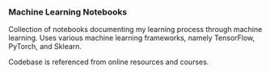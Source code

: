 ### Machine Learning Notebooks

Collection of notebooks documenting my learning process through machine learning. 
Uses various machine learning frameworks, namely TensorFlow, PyTorch, and Sklearn.

Codebase is referenced from online resources and courses.

